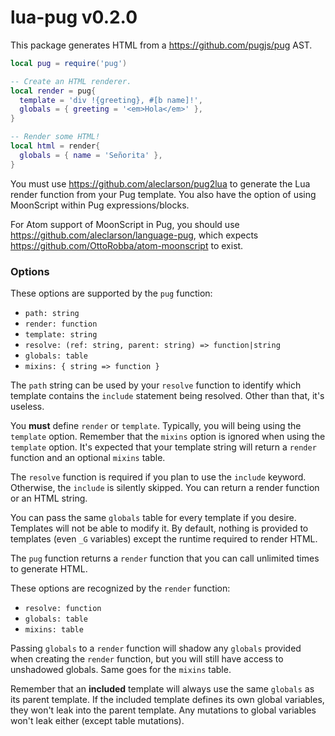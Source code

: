 # lua-pug v0.2.0

This package generates HTML from a https://github.com/pugjs/pug AST.

```lua
local pug = require('pug')

-- Create an HTML renderer.
local render = pug{
  template = 'div !{greeting}, #[b name]!',
  globals = { greeting = '<em>Hola</em>' },
}

-- Render some HTML!
local html = render{
  globals = { name = 'Señorita' },
}
```

You must use https://github.com/aleclarson/pug2lua to generate the
Lua render function from your Pug template. You also have the option
of using MoonScript within Pug expressions/blocks.

For Atom support of MoonScript in Pug, you should use https://github.com/aleclarson/language-pug,
which expects https://github.com/OttoRobba/atom-moonscript to exist.

### Options

These options are supported by the `pug` function:

- `path: string`
- `render: function`
- `template: string`
- `resolve: (ref: string, parent: string) => function|string`
- `globals: table`
- `mixins: { string => function }`

The `path` string can be used by your `resolve` function to
identify which template contains the `include` statement
being resolved. Other than that, it's useless.

You **must** define `render` or `template`. Typically, you will
being using the `template` option. Remember that the `mixins`
option is ignored when using the `template` option. It's
expected that your template string will return a `render`
function and an optional `mixins` table.

The `resolve` function is required if you plan to use the `include`
keyword. Otherwise, the `include` is silently skipped. You can return
a render function or an HTML string.

You can pass the same `globals` table for every template if you
desire. Templates will not be able to modify it. By default,
nothing is provided to templates (even `_G` variables) except
the runtime required to render HTML.

The `pug` function returns a `render` function that you can call
unlimited times to generate HTML.

These options are recognized by the `render` function:

- `resolve: function`
- `globals: table`
- `mixins: table`

Passing `globals` to a `render` function will shadow any `globals`
provided when creating the `render` function, but you will still
have access to unshadowed globals. Same goes for the `mixins` table.

Remember that an **included** template will always use the same
`globals` as its parent template. If the included template defines
its own global variables, they won't leak into the parent template.
Any mutations to global variables won't leak either (except table mutations).

